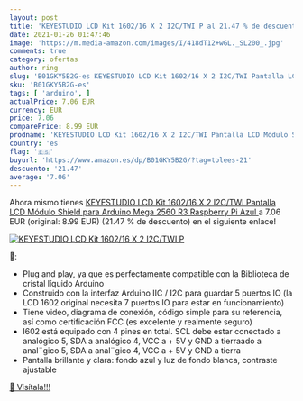 ```yaml
---
layout: post
title: 'KEYESTUDIO LCD Kit 1602/16 X 2 I2C/TWI P al 21.47 % de descuento'
date: 2021-01-26 01:47:46
image: 'https://m.media-amazon.com/images/I/418dT12+wGL._SL200_.jpg'
comments: true
category: ofertas
author: ring
slug: 'B01GKY5B2G-es KEYESTUDIO LCD Kit 1602/16 X 2 I2C/TWI Pantalla LCD Módulo...'
sku: 'B01GKY5B2G-es'
tags: [ 'arduino', ]
actualPrice: 7.06 EUR
currency: EUR
price: 7.06
comparePrice: 8.99 EUR
prodname: 'KEYESTUDIO LCD Kit 1602/16 X 2 I2C/TWI Pantalla LCD Módulo Shield para Arduino Mega 2560  R3  Raspberry Pi  Azul '
country: 'es'
flag: '🇪🇸'
buyurl: 'https://www.amazon.es/dp/B01GKY5B2G/?tag=tolees-21'
descuento: '21.47'
average: '7.06'
---
```


Ahora mismo tienes [KEYESTUDIO LCD Kit 1602/16 X 2 I2C/TWI Pantalla LCD Módulo Shield para Arduino Mega 2560  R3  Raspberry Pi  Azul ](https://www.amazon.es/dp/B01GKY5B2G/?tag=tolees-21) a 7.06 EUR (original: 8.99 EUR) (21.47 %  de descuento) en el siguiente enlace!

[![KEYESTUDIO LCD Kit 1602/16 X 2 I2C/TWI P](https://m.media-amazon.com/images/I/418dT12+wGL._SL200_.jpg)](https://www.amazon.es/dp/B01GKY5B2G/?tag=tolees-21)

🔎:

- Plug and play, ya que es perfectamente compatible con la Biblioteca de cristal líquido Arduino
- Construido con la interfaz Arduino IIC / I2C para guardar 5 puertos IO (la LCD 1602 original necesita 7 puertos IO para estar en funcionamiento)
- Tiene video, diagrama de conexión, código simple para su referencia, así como certificación FCC (es excelente y realmente seguro)
- I602 está equipado con 4 pines en total. SCL debe estar conectado a analógico 5, SDA a analógico 4, VCC a + 5V y GND a tierraado a anal¨gico 5, SDA a anal¨gico 4, VCC a + 5V y GND a tierra
- Pantalla brillante y clara: fondo azul y luz de fondo blanca, contraste ajustable

[🛒 Visítala!!!](https://www.amazon.es/dp/B01GKY5B2G/?tag=tolees-21)
